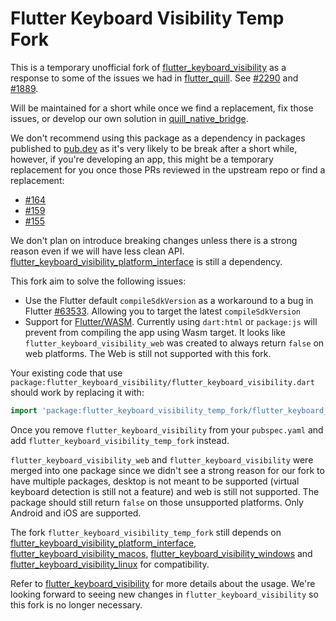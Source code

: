 # Flutter Keyboard Visibility Temp Fork

This is a temporary unofficial fork of [flutter_keyboard_visibility](https://pub.dev/packages/flutter_keyboard_visibility) as a response to some of the issues we had in [flutter_quill](https://pub.dev/packages/flutter_quill). See [#2290](https://github.com/singerdmx/flutter-quill/issues/2290) and [#1889](https://github.com/singerdmx/flutter-quill/issues/1889).

Will be maintained for a short while once we find a replacement, fix those issues, or develop our own solution in [quill_native_bridge](https://pub.dev/packages/quill_native_bridge).

We don't recommend using this package as a dependency in packages published to [pub.dev](https://pub.dev/) as it's very likely to be break after a short while, however, if you're developing an app, this might be a temporary replacement for you once those PRs reviewed in the upstream repo or find a replacement:

- [#164](https://github.com/MisterJimson/flutter_keyboard_visibility/pull/164)
- [#159](https://github.com/MisterJimson/flutter_keyboard_visibility/pull/159)
- [#155](https://github.com/MisterJimson/flutter_keyboard_visibility/pull/155)

We don't plan on introduce breaking changes unless there is a strong reason even if we will have less clean API. [flutter_keyboard_visibility_platform_interface](https://pub.dev/packages/flutter_keyboard_visibility_platform_interface) is still a dependency.

This fork aim to solve the following issues:

- Use the Flutter default `compileSdkVersion` as a workaround to a bug in Flutter [#63533](https://github.com/flutter/flutter/issues/63533). Allowing you to target the latest `compileSdkVersion`
- Support for [Flutter/WASM](https://docs.flutter.dev/platform-integration/web/wasm). Currently using `dart:html` or `package:js` will prevent from compiling the app using Wasm target. It looks like `flutter_keyboard_visibility_web` was created to always return `false` on web platforms. The Web is still not supported with this fork.

Your existing code that use `package:flutter_keyboard_visibility/flutter_keyboard_visibility.dart` should work by replacing it with:

```dart
import 'package:flutter_keyboard_visibility_temp_fork/flutter_keyboard_visibility_temp_fork.dart';
```

Once you remove `flutter_keyboard_visibility` from your `pubspec.yaml` and add `flutter_keyboard_visibility_temp_fork` instead.

`flutter_keyboard_visibility_web` and `flutter_keyboard_visibility` were merged into one package since we didn't see a strong reason for our fork to have multiple packages, desktop is not meant to be supported (virtual keyboard detection is still not a feature) and web is still not supported. The package should still return `false` on those unsupported platforms. Only Android and iOS are supported.

The fork `flutter_keyboard_visibility_temp_fork` still depends on [flutter_keyboard_visibility_platform_interface](https://pub.dev/packages/flutter_keyboard_visibility_platform_interface), [flutter_keyboard_visibility_macos](https://pub.dev/packages/flutter_keyboard_visibility_macos),
[flutter_keyboard_visibility_windows](https://pub.dev/packages/flutter_keyboard_visibility_windows) and [flutter_keyboard_visibility_linux](https://pub.dev/packages/flutter_keyboard_visibility_linux)
for compatibility.

Refer to [flutter_keyboard_visibility](https://pub.dev/packages/flutter_keyboard_visibility) for more details about the usage. We're looking forward to seeing new changes in `flutter_keyboard_visibility` so this fork is no longer necessary.